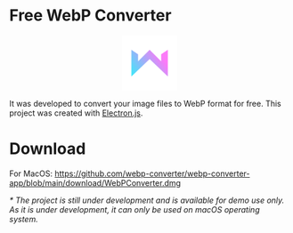 # Free WebP Converter

<p align="center">
  <img align="center" width="100" src="https://raw.githubusercontent.com/webp-converter/webp-converter-app/main/assets/img/webp-logo-2x.png" />
</p>

It was developed to convert your image files to WebP format for free. This project was created with [Electron.js](https://www.electronjs.org/).

# Download
For MacOS: https://github.com/webp-converter/webp-converter-app/blob/main/download/WebPConverter.dmg

<i>* The project is still under development and is available for demo use only. As it is under development, it can only be used on macOS operating system.</i>
